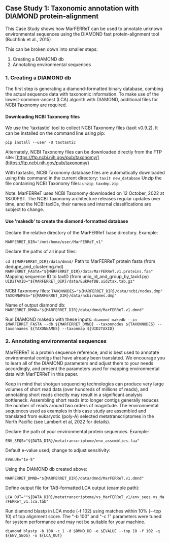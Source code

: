 ## Case Study 1:  Taxonomic annotation with DIAMOND protein-alignment

This Case Study shows how MarFERReT can be used to annotate unknown environmental sequences using the DIAMOND fast protein-alignment tool (Buchfink et al., 2015)

This can be broken down into smaller steps:
1. Creating a DIAMOND db
2. Annotating environmental sequences

### 1. Creating a DIAMOND db

The first step is generating a diamond-formatted binary database, combing the actual sequence data with taxonomic information. To make use of the lowest-common-ancest (LCA) algorith with DIAMOND, additional files for NCBI Taxonomy are required.

#### Downloading NCBI Taxonomy files

We use the 'taxtastic' tool to collect NCBI Taxonomy files (taxit v0.9.2). It can be installed on the command line using pip:

`pip install --user -U taxtastic`

Alternately, NCBI Taxonomy files can be downloaded directly from the FTP site:
[https://ftp.ncbi.nih.gov/pub/taxonomy/](https://ftp.ncbi.nih.gov/pub/taxonomy/)

With taxtastic, NCBI Taxonomy database files are automatically downloaded using this command in the current directory:
`taxit new_database`
Unzip the file containing NCBI Taxonomy files:
`unzip taxdmp.zip`

Note: MarFERReT uses NCBI Taxonomy downloaded on 12 October, 2022 at 18:00PST. The NCBI Taxonomy architecture releases regular updates over time, and the NCBI taxIDs, their names and internal classifications are subject to change.

#### Use 'makedb' to create the diamond-formatted database

Declare the relative directory of the MarFERReT base directory. Example:

`MARFERRET_DIR="/mnt/home/user/MarFERReT_v1"`

Declare the paths of all input files:

`cd ${MARFERRET_DIR}/data/dmnd/`
Path to MarFERReT protein fasta (from dedupe_and_clustering.md)
`MARFERRET_FASTA="${MARFERRET_DIR}/data/MarFERReT.v1.proteins.faa"`
Mapping sequence ID to taxID (from uniq_id_and_group_by_taxid.py)
`UID2TAXID="${MARFERRET_DIR}/data/EukRefDB.uid2tax.tab.gz"`

NCBI Taxonomy files:
`TAXONNODES="${MARFERRET_DIR}/data/ncbi/nodes.dmp"
TAXONNAMES="${MARFERRET_DIR}/data/ncbi/names.dmp"`

Name of output diamond db:
`MARFERRET_DMND="${MARFERRET_DIR}/data/dmnd/MarFERReT.v1.dmnd"`

Run DIAMOND makedb with these inputs:
`diamond makedb --in $MARFERRET_FASTA --db ${MARFERRET_DMND} --taxonnodes ${TAXONNODES} --taxonnames ${TAXONNAMES} --taxonmap ${UID2TAXID}`


### 2. Annotating environmental sequences

MarFERReT is a protein sequence reference, and is best used to annotate environmental contigs that have already been translated. We encourage you to learn all of the DIAMOND parameters and adjust them to your needs accordingly, and present the parameters used for mapping environmental data with MarFERReT in this paper.

Keep in mind that shotgun sequencing technologies can produce very large volumes of short read data (over hundreds of millions of reads), and annotating short reads directly may result in a significant analysis bottleneck. Assembling short reads into longer contigs generally reduces the number of reads around two orders of magnitude. The environmental sequences used as examples in this case study are assembled and translated from eukaryotic (poly-A) selected metatranscriptomes in the North Pacific (see Lambert et al, 2022 for details).

Declare the path of your environmental protein sequences. Example:

`ENV_SEQS="${DATA_DIR}/metatranscriptome/env_assemblies.faa"`

Default e-value used; change to adjust sensitivity:

`EVALUE="1e-5"`

Using the DIAMOND db created above:

`MARFERRET_DMND="${MARFERRET_DIR}/data/dmnd/MarFERReT.v1.dmnd"`

Define output file for TAB-formatted LCA output (example path):

`LCA_OUT=""${DATA_DIR}/metatranscriptome/vs_MarFERReT_v1/env_seqs.vs_MarFERReT_v1.lca.tab"`

Run diamond blastp in LCA mode (-f 102) using matches within 10% (--top 10) of top alignment score. The "-b 100" and "-c 1" parameters were tuned for system performance and may not be suitable for your machine.

`diamond blastp -b 100 -c 1 -d $DMND_DB -e $EVALUE --top 10 -f 102 -q ${ENV_SEQS} -o ${LCA_OUT}`
